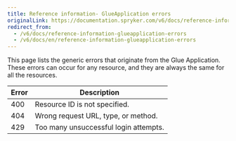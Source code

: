 ```yaml
---
title: Reference information- GlueApplication errors
originalLink: https://documentation.spryker.com/v6/docs/reference-information-glueapplication-errors
redirect_from:
  - /v6/docs/reference-information-glueapplication-errors
  - /v6/docs/en/reference-information-glueapplication-errors
---
```


This page lists the generic errors that originate from the Glue Application. These errors can occur for any resource, and they are always the same for all the resources.

| Error | Description |
| --- | --- |
| 400 | Resource ID is not specified. |
| 404 | Wrong request URL, type, or method. |
| 429 | Too many unsuccessful login attempts. |

